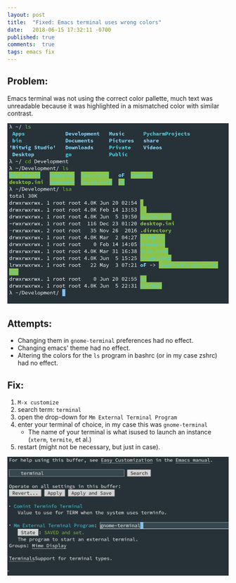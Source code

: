 ```yaml
---
layout: post
title:  "Fixed: Emacs terminal uses wrong colors"
date:   2018-06-15 17:32:11 -0700
published: true
comments:  true
tags: emacs fix
---
```


## Problem:
Emacs terminal was not using the correct color pallette, much text was unreadable because it was highlighted in a mismatched color with similar contrast.

![Weird Colors](/images/emacs-term-wrong-colors.png "Weird Colors")

## Attempts:
- Changing them in `gnome-terminal` preferences had no effect. 
- Changing emacs' theme had no effect.
- Altering the colors for the `ls` program in bashrc (or in my case zshrc) had no effect.

## Fix:
1. `M-x customize`
2. search term: `terminal`
3. open the drop-down for `Mm External Terminal Program`
4. enter your terminal of choice, in my case this was `gnome-terminal`
   - The name of your terminal is what isused to launch an instance (`xterm`, `termite`, et al.)
5. restart (might not be necessary, but just in case).

![Color Fix](/images/emacs-terminal-color-fix.png "Color Fix")

